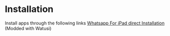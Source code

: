 # Installation
Install apps through the following links
[Whatsapp For iPad direct Installation](itms-services://?action=download-manifest&url=https://ihavenochoised.github.io/appsmanifest/manifest.plist
) (Modded with Watusi)

